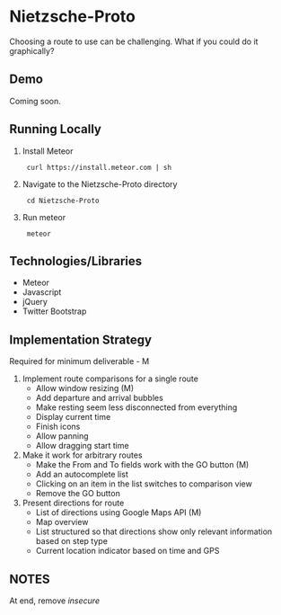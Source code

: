 Nietzsche-Proto
===============

Choosing a route to use can be challenging. What if you could do it graphically?

Demo
----
Coming soon.

Running Locally
---------------

1. Install Meteor

        curl https://install.meteor.com | sh

2. Navigate to the Nietzsche-Proto directory

        cd Nietzsche-Proto

3. Run meteor

        meteor

Technologies/Libraries
----------------------

+ Meteor
+ Javascript
+ jQuery
+ Twitter Bootstrap

Implementation Strategy
-----------------------

Required for minimum deliverable - M

1. Implement route comparisons for a single route
   + Allow window resizing (M)
   + Add departure and arrival bubbles
   + Make resting seem less disconnected from everything
   + Display current time
   + Finish icons
   + Allow panning
   + Allow dragging start time
2. Make it work for arbitrary routes
   + Make the From and To fields work with the GO button (M)
   + Add an autocomplete list
   + Clicking on an item in the list switches to comparison view
   + Remove the GO button
3. Present directions for route
   + List of directions using Google Maps API (M)
   + Map overview
   + List structured so that directions show only relevant information based on step type
   + Current location indicator based on time and GPS

NOTES
------

At end, remove _insecure_



